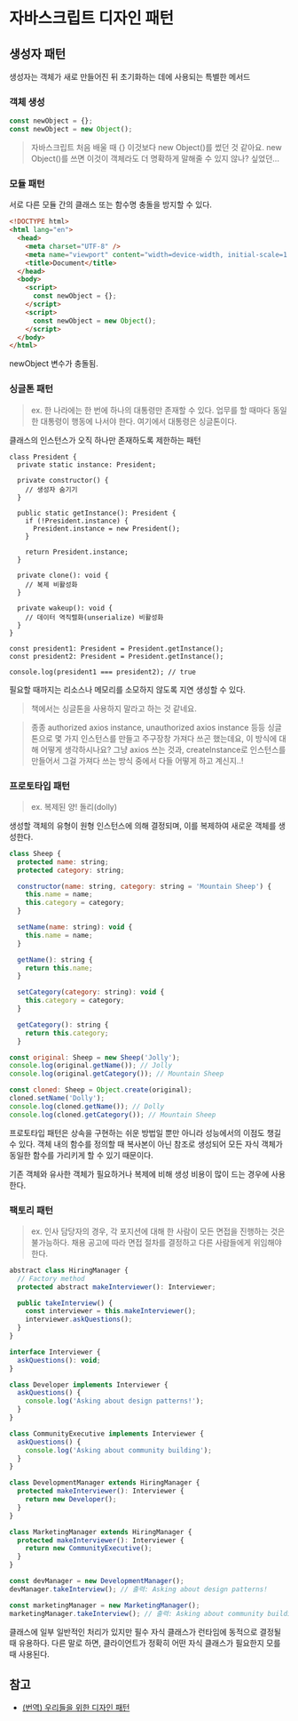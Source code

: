 # 자바스크립트 디자인 패턴

## 생성자 패턴

생성자는 객체가 새로 만들어진 뒤 초기화하는 데에 사용되는 특별한 메서드

### 객체 생성

```javascript
const newObject = {};
const newObject = new Object();
```

> 자바스크립트 처음 배울 때 {} 이것보다 new Object()를 썼던 것 같아요. new Object()를 쓰면 이것이 객체라도 더 명확하게 말해줄 수 있지 않나? 싶었던...

### 모듈 패턴

서로 다른 모듈 간의 클래스 또는 함수명 충돌을 방지할 수 있다.

```html
<!DOCTYPE html>
<html lang="en">
  <head>
    <meta charset="UTF-8" />
    <meta name="viewport" content="width=device-width, initial-scale=1.0" />
    <title>Document</title>
  </head>
  <body>
    <script>
      const newObject = {};
    </script>
    <script>
      const newObject = new Object();
    </script>
  </body>
</html>
```

newObject 변수가 충돌됨.

### 싱글톤 패턴

> ex. 한 나라에는 한 번에 하나의 대통령만 존재할 수 있다. 업무를 할 때마다 동일한 대통령이 행동에 나서야 한다. 여기에서 대통령은 싱글톤이다.

클래스의 인스턴스가 오직 하나만 존재하도록 제한하는 패턴

```javacript
class President {
  private static instance: President;

  private constructor() {
    // 생성자 숨기기
  }

  public static getInstance(): President {
    if (!President.instance) {
      President.instance = new President();
    }

    return President.instance;
  }

  private clone(): void {
    // 복제 비활성화
  }

  private wakeup(): void {
    // 데이터 역직렬화(unserialize) 비활성화
  }
}

const president1: President = President.getInstance();
const president2: President = President.getInstance();

console.log(president1 === president2); // true
```

필요할 때까지는 리소스나 메모리를 소모하지 않도록 지연 생성할 수 있다.

> 책에서는 싱글톤을 사용하지 말라고 하는 것 같네요.

> 종종 authorized axios instance, unauthorized axios instance 등등 싱글톤으로 몇 가지 인스턴스를 만들고 주구장창 가져다 쓰곤 했는데요, 이 방식에 대해 어떻게 생각하시나요? 그냥 axios 쓰는 것과, createInstance로 인스턴스를 만들어서 그걸 가져다 쓰는 방식 중에서 다들 어떻게 하고 계신지..!

### 프로토타입 패턴

> ex. 복제된 양! 돌리(dolly)

생성할 객체의 유형이 원형 인스턴스에 의해 결정되며, 이를 복제하여 새로운 객체를 생성한다.

```javascript
class Sheep {
  protected name: string;
  protected category: string;

  constructor(name: string, category: string = 'Mountain Sheep') {
    this.name = name;
    this.category = category;
  }

  setName(name: string): void {
    this.name = name;
  }

  getName(): string {
    return this.name;
  }

  setCategory(category: string): void {
    this.category = category;
  }

  getCategory(): string {
    return this.category;
  }

const original: Sheep = new Sheep('Jolly');
console.log(original.getName()); // Jolly
console.log(original.getCategory()); // Mountain Sheep

const cloned: Sheep = Object.create(original);
cloned.setName('Dolly');
console.log(cloned.getName()); // Dolly
console.log(cloned.getCategory()); // Mountain Sheep
```

프로토타입 패턴은 상속을 구현하는 쉬운 방법일 뿐만 아니라 성능에서의 이점도 챙길 수 있다. 객체 내의 함수를 정의할 때 복사본이 아닌 참조로 생성되어 모든 자식 객체가 동일한 함수를 가리키게 할 수 있기 때문이다.

기존 객체와 유사한 객체가 필요하거나 복제에 비해 생성 비용이 많이 드는 경우에 사용한다.

### 팩토리 패턴

> ex. 인사 담당자의 경우, 각 포지션에 대해 한 사람이 모든 면접을 진행하는 것은 불가능하다. 채용 공고에 따라 면접 절차를 결정하고 다른 사람들에게 위임해야 한다.

```javascript
abstract class HiringManager {
  // Factory method
  protected abstract makeInterviewer(): Interviewer;

  public takeInterview() {
    const interviewer = this.makeInterviewer();
    interviewer.askQuestions();
  }
}

interface Interviewer {
  askQuestions(): void;
}

class Developer implements Interviewer {
  askQuestions() {
    console.log('Asking about design patterns!');
  }
}

class CommunityExecutive implements Interviewer {
  askQuestions() {
    console.log('Asking about community building');
  }
}

class DevelopmentManager extends HiringManager {
  protected makeInterviewer(): Interviewer {
    return new Developer();
  }
}

class MarketingManager extends HiringManager {
  protected makeInterviewer(): Interviewer {
    return new CommunityExecutive();
  }
}

const devManager = new DevelopmentManager();
devManager.takeInterview(); // 출력: Asking about design patterns!

const marketingManager = new MarketingManager();
marketingManager.takeInterview(); // 출력: Asking about community building.
```

클래스에 일부 일반적인 처리가 있지만 필수 자식 클래스가 런타임에 동적으로 결정될 때 유용하다. 다른 말로 하면, 클라이언트가 정확히 어떤 자식 클래스가 필요한지 모를 때 사용된다.

## 참고

- [(번역) 우리들을 위한 디자인 패턴](https://soobing.github.io/cs/design-patterns-for-humans/)
